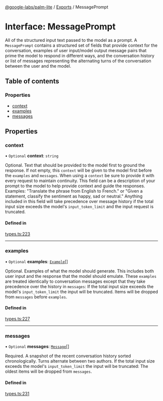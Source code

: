 [@google-labs/palm-lite](../README.md) / [Exports](../modules.md) / MessagePrompt

# Interface: MessagePrompt

All of the structured input text passed to the model as a prompt. A `MessagePrompt` contains a structured set of fields that provide context for the conversation, examples of user input/model output message pairs that prime the model to respond in different ways, and the conversation history or list of messages representing the alternating turns of the conversation between the user and the model.

## Table of contents

### Properties

- [context](MessagePrompt.md#context)
- [examples](MessagePrompt.md#examples)
- [messages](MessagePrompt.md#messages)

## Properties

### context

• `Optional` **context**: `string`

Optional. Text that should be provided to the model first to ground the response. If not empty, this `context` will be given to the model first before the `examples` and `messages`. When using a `context` be sure to provide it with every request to maintain continuity. This field can be a description of your prompt to the model to help provide context and guide the responses. Examples: "Translate the phrase from English to French." or "Given a statement, classify the sentiment as happy, sad or neutral." Anything included in this field will take precedence over message history if the total input size exceeds the model's `input_token_limit` and the input request is truncated.

#### Defined in

[types.ts:223](https://github.com/Chizobaonorh/labs-prototypes/blob/66eed2a/seeds/palm-lite/src/types.ts#L223)

___

### examples

• `Optional` **examples**: [`Example`](Example.md)[]

Optional. Examples of what the model should generate. This includes both user input and the response that the model should emulate. These `examples` are treated identically to conversation messages except that they take precedence over the history in `messages`: If the total input size exceeds the model's `input_token_limit` the input will be truncated. Items will be dropped from `messages` before `examples`.

#### Defined in

[types.ts:227](https://github.com/Chizobaonorh/labs-prototypes/blob/66eed2a/seeds/palm-lite/src/types.ts#L227)

___

### messages

• `Optional` **messages**: [`Message`](Message.md)[]

Required. A snapshot of the recent conversation history sorted chronologically. Turns alternate between two authors. If the total input size exceeds the model's `input_token_limit` the input will be truncated: The oldest items will be dropped from `messages`.

#### Defined in

[types.ts:231](https://github.com/Chizobaonorh/labs-prototypes/blob/66eed2a/seeds/palm-lite/src/types.ts#L231)
